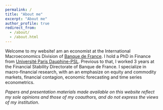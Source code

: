```yaml
---
permalink: /
title: "About me"
excerpt: "About me"
author_profile: true
redirect_from: 
  - /about/
  - /about.html
---
```


Welcome to my website!  am an economist at the International Macroeconomics Division of [Banque de France](https://www.banque-france.fr/en). I hold a PhD in Finance from [Universit&#233; Paris Dauphine-PSL](https://dauphine.psl.eu/en/).  Previous to that, I worked 3 years at the Financial Stability Directorate of Banque de France. I specialize in macro-financial research, with an an emphasize on equity and commodity markets, financial contagion, economic forecasting and time series econometrics.

*Papers and presentation materials made available on this website reflect my sole opinions and those of my coauthors, and do not express the views of my institution*.